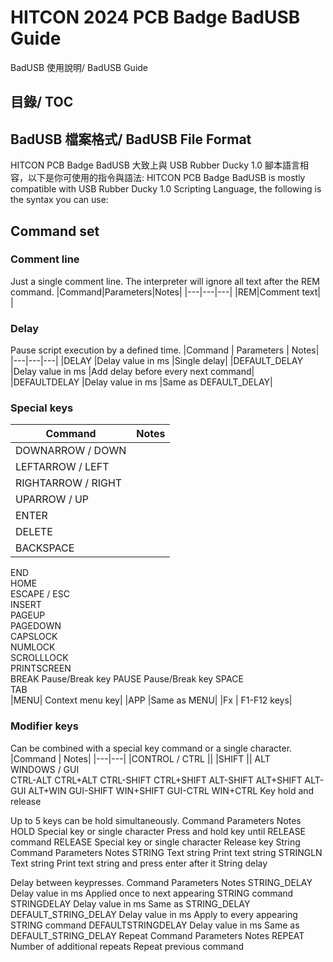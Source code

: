 # HITCON 2024 PCB Badge BadUSB Guide
BadUSB 使用說明/ BadUSB Guide

## 目錄/ TOC

## BadUSB 檔案格式/ BadUSB File Format

HITCON PCB Badge BadUSB 大致上與 USB Rubber Ducky 1.0 腳本語言相容，以下是你可使用的指令與語法:
HITCON PCB Badge BadUSB is mostly compatible with USB Rubber Ducky 1.0 Scripting Language, the following is the syntax you can use:

## Command set
### Comment line
Just a single comment line. The interpreter will ignore all text after the REM command.
|Command|Parameters|Notes|
|---|---|---|
|REM|Comment text| |

### Delay
Pause script execution by a defined time.
|Command |	Parameters |	Notes|
|---|---|---|
|DELAY 	|Delay value in ms 	|Single delay|
|DEFAULT_DELAY 	|Delay value in ms 	|Add delay before every next command|
|DEFAULTDELAY 	|Delay value in ms 	|Same as DEFAULT_DELAY|

### Special keys
|Command|	Notes|
|---|---|
|DOWNARROW / DOWN 	||
|LEFTARROW / LEFT 	||
|RIGHTARROW / RIGHT 	||
UPARROW / UP 	||
ENTER 	||
DELETE 	||
BACKSPACE ||	
END 	
HOME 	
ESCAPE / ESC 	
INSERT 	
PAGEUP 	
PAGEDOWN 	
CAPSLOCK 	
NUMLOCK 	
SCROLLLOCK 	
PRINTSCREEN 	
BREAK 	Pause/Break key
PAUSE 	Pause/Break key
SPACE 	
TAB 	
|MENU| 	Context menu key|
|APP 	|Same as MENU|
|Fx |	F1-F12 keys|
### Modifier keys

Can be combined with a special key command or a single character.
|Command |	Notes|
|---|---|
|CONTROL / CTRL 	||
|SHIFT 	||
ALT 	
WINDOWS / GUI 	
CTRL-ALT 	CTRL+ALT
CTRL-SHIFT 	CTRL+SHIFT
ALT-SHIFT 	ALT+SHIFT
ALT-GUI 	ALT+WIN
GUI-SHIFT 	WIN+SHIFT
GUI-CTRL 	WIN+CTRL
Key hold and release

Up to 5 keys can be hold simultaneously.
Command 	Parameters 	Notes
HOLD 	Special key or single character 	Press and hold key until RELEASE command
RELEASE 	Special key or single character 	Release key
String
Command 	Parameters 	Notes
STRING 	Text string 	Print text string
STRINGLN 	Text string 	Print text string and press enter after it
String delay

Delay between keypresses.
Command 	Parameters 	Notes
STRING_DELAY 	Delay value in ms 	Applied once to next appearing STRING command
STRINGDELAY 	Delay value in ms 	Same as STRING_DELAY
DEFAULT_STRING_DELAY 	Delay value in ms 	Apply to every appearing STRING command
DEFAULTSTRINGDELAY 	Delay value in ms 	Same as DEFAULT_STRING_DELAY
Repeat
Command 	Parameters 	Notes
REPEAT 	Number of additional repeats 	Repeat previous command 
